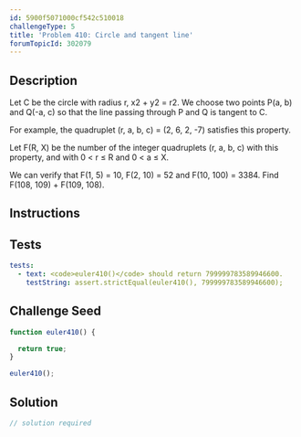 ```yaml
---
id: 5900f5071000cf542c510018
challengeType: 5
title: 'Problem 410: Circle and tangent line'
forumTopicId: 302079
---
```


## Description

<section id='description'>

Let C be the circle with radius r, x2 + y2 = r2. We choose two points P(a, b) and Q(-a, c) so that the line passing through P and Q is tangent to C.

For example, the quadruplet (r, a, b, c) = (2, 6, 2, -7) satisfies this property.

Let F(R, X) be the number of the integer quadruplets (r, a, b, c) with this property, and with 0 &lt; r ≤ R and 0 &lt; a ≤ X.

We can verify that F(1, 5) = 10, F(2, 10) = 52 and F(10, 100) = 3384. Find F(108, 109) + F(109, 108).

</section>

## Instructions

<section id='instructions'>

</section>

## Tests

<section id='tests'>

```yml
tests:
  - text: <code>euler410()</code> should return 799999783589946600.
    testString: assert.strictEqual(euler410(), 799999783589946600);

```

</section>

## Challenge Seed

<section id='challengeSeed'>

<div id='js-seed'>

```js
function euler410() {

  return true;
}

euler410();
```

</div>

</section>

## Solution

<section id='solution'>

```js
// solution required
```

</section>
